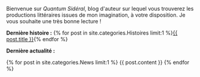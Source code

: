 Bienvenue sur *Quantum Sidéral*, blog d'auteur sur lequel vous trouverez les productions littéraires issues de mon imagination, à votre disposition. Je vous souhaite une très bonne lecture !

**Dernière histoire :** {% for post in site.categories.Histoires limit:1 %}<a href="{{ post.url }}">{{ post.title }}</a>{% endfor %}

**Dernière actualité :**

{% for post in site.categories.News limit:1 %} {{ post.content }} {% endfor %}


